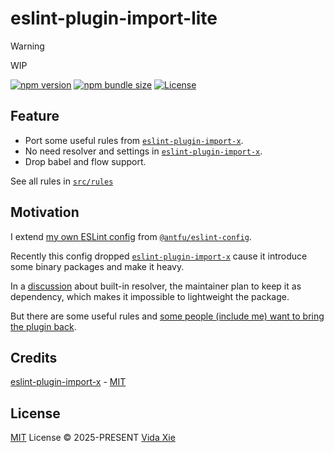 # eslint-plugin-import-lite

> [!WARNING]
> WIP

[![npm version][npm-version-src]][npm-version-href]
[![npm bundle size][npm-bundle-size-src]][npm-bundle-size-href]
[![License][license-src]][license-href]

## Feature

- Port some useful rules from [`eslint-plugin-import-x`](https://github.com/un-ts/eslint-plugin-import-x).
- No need resolver and settings in [`eslint-plugin-import-x`](https://github.com/un-ts/eslint-plugin-import-x).
- Drop babel and flow support.

See all rules in [`src/rules`](./src/rules)

## Motivation

I extend [my own ESLint config](https://github.com/9romise/eslint-config) from [`@antfu/eslint-config`](https://github.com/antfu/eslint-config).

Recently this config dropped [`eslint-plugin-import-x`](https://github.com/un-ts/eslint-plugin-import-x) cause it introduce some binary packages and make it heavy.

In a [discussion]((https://github.com/9romise/eslint-import-resolver-oxc/issues/87#issuecomment-2945162572)) about built-in resolver, the maintainer plan to keep it as dependency, which makes it impossible to lightweight the package.

But there are some useful rules and [some people (include me) want to bring the plugin back](https://github.com/antfu/eslint-config/issues/720).

## Credits

[eslint-plugin-import-x](https://github.com/un-ts/eslint-plugin-import-x) - [MIT](https://github.com/un-ts/eslint-plugin-import-x/blob/master/LICENSE)

## License

[MIT](./LICENSE) License &copy; 2025-PRESENT [Vida Xie](https://github.com/9romise)

<!-- Badges -->

[npm-version-src]: https://img.shields.io/npm/v/eslint-plugin-import-lite
[npm-version-href]: https://npmjs.com/package/eslint-plugin-import-lite
[npm-bundle-size-src]: https://img.shields.io/npm/unpacked-size/eslint-plugin-import-lite
[npm-bundle-size-href]: https://npmjs.com/package/eslint-plugin-import-lite
[license-src]: https://img.shields.io/npm/l/eslint-plugin-import-lite
[license-href]: https://opensource.org/licenses/MIT
